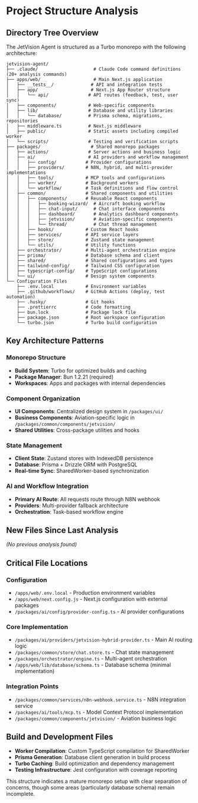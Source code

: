 # Project Structure Analysis

## Directory Tree Overview

The JetVision Agent is structured as a Turbo monorepo with the following architecture:

```
jetvision-agent/
├── .claude/                     # Claude Code command definitions (20+ analysis commands)
├── apps/web/                    # Main Next.js application
│   ├── __tests__/              # API and integration tests
│   ├── app/                    # Next.js App Router structure
│   │   └── api/               # API routes (feedback, test, user sync)
│   ├── components/            # Web-specific components
│   ├── lib/                   # Database and utility libraries
│   │   └── database/          # Prisma schema, migrations, repositories
│   ├── middleware.ts          # Next.js middleware
│   ├── public/                # Static assets including compiled worker
│   └── scripts/               # Testing and verification scripts
├── packages/                   # Shared monorepo packages
│   ├── actions/               # Server actions and business logic
│   ├── ai/                    # AI providers and workflow management
│   │   ├── config/           # Provider configurations
│   │   ├── providers/        # N8N, hybrid, and multi-provider implementations
│   │   ├── tools/            # MCP tools and configurations
│   │   ├── worker/           # Background workers
│   │   └── workflow/         # Task definitions and flow control
│   ├── common/               # Shared components and utilities
│   │   ├── components/       # Reusable React components
│   │   │   ├── booking-wizard/  # Aircraft booking workflow
│   │   │   ├── chat-input/      # Chat interface components
│   │   │   ├── dashboard/       # Analytics dashboard components
│   │   │   ├── jetvision/       # Aviation-specific components
│   │   │   └── thread/          # Chat thread management
│   │   ├── hooks/            # Custom React hooks
│   │   ├── services/         # API service layers
│   │   ├── store/            # Zustand state management
│   │   └── utils/            # Utility functions
│   ├── orchestrator/         # Multi-agent orchestration engine
│   ├── prisma/               # Database schema and client
│   ├── shared/               # Shared configurations and types
│   ├── tailwind-config/      # Tailwind CSS configuration
│   ├── typescript-config/    # TypeScript configurations
│   └── ui/                   # Design system components
└── Configuration Files
    ├── .env.local            # Environment variables
    ├── .github/workflows/    # GitHub Actions (deploy, test automation)
    ├── .husky/               # Git hooks
    ├── .prettierrc           # Code formatting
    ├── bun.lock              # Package lock file
    ├── package.json          # Root workspace configuration
    └── turbo.json            # Turbo build configuration
```

## Key Architecture Patterns

### Monorepo Structure
- **Build System**: Turbo for optimized builds and caching
- **Package Manager**: Bun 1.2.21 (required)
- **Workspaces**: Apps and packages with internal dependencies

### Component Organization
- **UI Components**: Centralized design system in `/packages/ui/`
- **Business Components**: Aviation-specific logic in `/packages/common/components/jetvision/`
- **Shared Utilities**: Cross-package utilities and hooks

### State Management
- **Client State**: Zustand stores with IndexedDB persistence
- **Database**: Prisma + Drizzle ORM with PostgreSQL
- **Real-time Sync**: SharedWorker-based synchronization

### AI and Workflow Integration
- **Primary AI Route**: All requests route through N8N webhook
- **Providers**: Multi-provider fallback architecture
- **Orchestration**: Task-based workflow engine

## New Files Since Last Analysis
*(No previous analysis found)*

## Critical File Locations

### Configuration
- `/apps/web/.env.local` - Production environment variables
- `/apps/web/next.config.js` - Next.js configuration with external packages
- `/packages/ai/config/provider-config.ts` - AI provider configurations

### Core Implementation
- `/packages/ai/providers/jetvision-hybrid-provider.ts` - Main AI routing logic
- `/packages/common/store/chat.store.ts` - Chat state management
- `/packages/orchestrator/engine.ts` - Multi-agent orchestration
- `/apps/web/lib/database/schema.ts` - Database schema (minimal implementation)

### Integration Points
- `/packages/common/services/n8n-webhook.service.ts` - N8N integration service
- `/packages/ai/tools/mcp.ts` - Model Context Protocol implementation
- `/packages/common/components/jetvision/` - Aviation business logic

## Build and Development Files
- **Worker Compilation**: Custom TypeScript compilation for SharedWorker
- **Prisma Generation**: Database client generation in build process
- **Turbo Caching**: Build optimization and dependency management
- **Testing Infrastructure**: Jest configuration with coverage reporting

This structure indicates a mature monorepo setup with clear separation of concerns, though some areas (particularly database schema) remain incomplete.